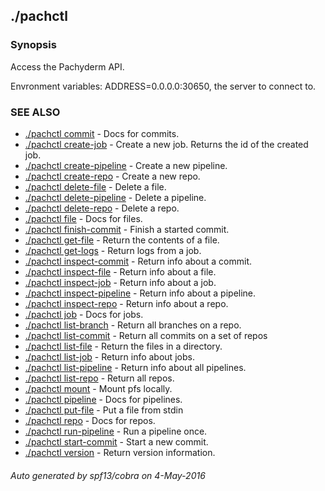## ./pachctl



### Synopsis


Access the Pachyderm API.

Envronment variables:
  ADDRESS=0.0.0.0:30650, the server to connect to.


### SEE ALSO
* [./pachctl commit](./pachctl_commit.md)	 - Docs for commits.
* [./pachctl create-job](./pachctl_create-job.md)	 - Create a new job. Returns the id of the created job.
* [./pachctl create-pipeline](./pachctl_create-pipeline.md)	 - Create a new pipeline.
* [./pachctl create-repo](./pachctl_create-repo.md)	 - Create a new repo.
* [./pachctl delete-file](./pachctl_delete-file.md)	 - Delete a file.
* [./pachctl delete-pipeline](./pachctl_delete-pipeline.md)	 - Delete a pipeline.
* [./pachctl delete-repo](./pachctl_delete-repo.md)	 - Delete a repo.
* [./pachctl file](./pachctl_file.md)	 - Docs for files.
* [./pachctl finish-commit](./pachctl_finish-commit.md)	 - Finish a started commit.
* [./pachctl get-file](./pachctl_get-file.md)	 - Return the contents of a file.
* [./pachctl get-logs](./pachctl_get-logs.md)	 - Return logs from a job.
* [./pachctl inspect-commit](./pachctl_inspect-commit.md)	 - Return info about a commit.
* [./pachctl inspect-file](./pachctl_inspect-file.md)	 - Return info about a file.
* [./pachctl inspect-job](./pachctl_inspect-job.md)	 - Return info about a job.
* [./pachctl inspect-pipeline](./pachctl_inspect-pipeline.md)	 - Return info about a pipeline.
* [./pachctl inspect-repo](./pachctl_inspect-repo.md)	 - Return info about a repo.
* [./pachctl job](./pachctl_job.md)	 - Docs for jobs.
* [./pachctl list-branch](./pachctl_list-branch.md)	 - Return all branches on a repo.
* [./pachctl list-commit](./pachctl_list-commit.md)	 - Return all commits on a set of repos
* [./pachctl list-file](./pachctl_list-file.md)	 - Return the files in a directory.
* [./pachctl list-job](./pachctl_list-job.md)	 - Return info about jobs.
* [./pachctl list-pipeline](./pachctl_list-pipeline.md)	 - Return info about all pipelines.
* [./pachctl list-repo](./pachctl_list-repo.md)	 - Return all repos.
* [./pachctl mount](./pachctl_mount.md)	 - Mount pfs locally.
* [./pachctl pipeline](./pachctl_pipeline.md)	 - Docs for pipelines.
* [./pachctl put-file](./pachctl_put-file.md)	 - Put a file from stdin
* [./pachctl repo](./pachctl_repo.md)	 - Docs for repos.
* [./pachctl run-pipeline](./pachctl_run-pipeline.md)	 - Run a pipeline once.
* [./pachctl start-commit](./pachctl_start-commit.md)	 - Start a new commit.
* [./pachctl version](./pachctl_version.md)	 - Return version information.

###### Auto generated by spf13/cobra on 4-May-2016
